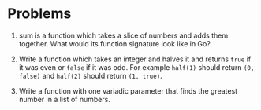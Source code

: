 # Problems

1. sum is a function which takes a slice of numbers and adds them together. What would its function signature look like in Go?

2. Write a function which takes an integer and halves it and returns `true` if it was even or `false` if it was odd. For example `half(1)` should return `(0, false)` and `half(2)` should return `(1, true)`.

3. Write a function with one variadic parameter that finds the greatest number in a list of numbers.
